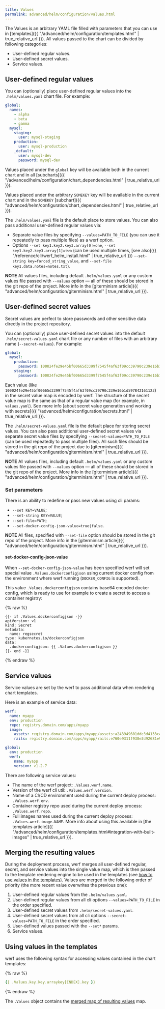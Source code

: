 ```yaml
---
title: Values
permalink: advanced/helm/configuration/values.html
---
```


The Values is an arbitrary YAML file filled with parameters that you can use in [templates]({{ "/advanced/helm/configuration/templates.html" | true_relative_url }}). All values passed to the chart can be divided by following categories:

 - User-defined regular values.
 - User-defined secret values.
 - Service values.

## User-defined regular values

You can (optionally) place user-defined regular values into the `.helm/values.yaml` chart file. For example:

```yaml
global:
  names:
    - alpha
    - beta
    - gamma
  mysql:
    staging:
      user: mysql-staging
    production:
      user: mysql-production
    _default:
      user: mysql-dev
      password: mysql-dev
```

Values placed under the `global` key will be available both in the current chart and in all [subcharts]({{ "/advanced/helm/configuration/chart_dependencies.html" | true_relative_url }}).

Values placed under the arbitrary `SOMEKEY` key will be available in the current chart and in the `SOMEKEY` [subchart]({{ "advanced/helm/configuration/chart_dependencies.html" | true_relative_url }}).

The `.helm/values.yaml` file is the default place to store values. You can also pass additional user-defined regular values via:

* Separate value files by specifying `--values=PATH_TO_FILE` (you can use it repeatedly to pass multiple files) as a werf option.
* Options `--set key1.key2.key3.array[0]=one`, `--set key1.key2.key3.array[1]=two` (can be used multiple times, [see also]({{ "/reference/cli/werf_helm_install.html" | true_relative_url }}) `--set-string key=forced_string_value`, and `--set-file key1.data.notes=notes.txt`).

**NOTE** All values files, including default `.helm/values.yaml` or any custom values file passed with `--values` option — all of these should be stored in the git repo of the project. More info in the [giterminism article]({{ "advanced/helm/configuration/giterminism.html" | true_relative_url }}).

## User-defined secret values

Secret values are perfect to store passwords and other sensitive data directly in the project repository.

You can (optionally) place user-defined secret values into the default `.helm/secret-values.yaml` chart file or any number of files with an arbitrary name (`--secret-values`). For example:

```yaml
global:
  mysql:
    production:
      password: 100024fe29e45bf00665d3399f7545f4af63f09cc39790c239e16b1d597842161123
    staging:
      password: 100024fe29e45bf00665d3399f7545f4af63f09cc39790c239e16b1d597842161123
```

Each value (like `100024fe29e45bf00665d3399f7545f4af63f09cc39790c239e16b1d597842161123`) in the secret value map is encoded by werf. The structure of the secret value map is the same as that of a regular value map (for example, in `values.yaml`). See more info [about secret value generation and working with secrets]({{ "/advanced/helm/configuration/secrets.html" | true_relative_url }}).

The `.helm/secret-values.yaml` file is the default place for storing secret values. You can also pass additional user-defined secret values via separate secret value files by specifying `--secret-values=PATH_TO_FILE` (can be used repeatedly to pass multiple files). All such files should be stored in the git repo of the project due to [giterminism]({{ "advanced/helm/configuration/giterminism.html" | true_relative_url }}).

**NOTE** All values files, including default `.helm/values.yaml` or any custom values file passed with `--values` option — all of these should be stored in the git repo of the project. More info in the [giterminism article]({{ "advanced/helm/configuration/giterminism.html" | true_relative_url }}).

### Set parameters

There is an ability to redefine or pass new values using cli params:

 - `--set KEY=VALUE`;
 - `--set-string KEY=VALUE`;
 - `--set-file=PATH`;
 - `--set-docker-config-json-value=true|false`.

**NOTE** All files, specified with `--set-file` option should be stored in the git repo of the project. More info in the [giterminism article]({{ "advanced/helm/configuration/giterminism.html" | true_relative_url }}).

#### set-docker-config-json-value

When `--set-docker-config-json-value` has been specified werf will set special value `.Values.dockerconfigjson` using current docker config from the environment where werf running (`DOCKER_CONFIG` is supported).

This value `.Values.dockerconfigjson` contains base64 encoded docker config, which is ready to use for example to create a secret to access a container registry:

{% raw %}
```
{{- if .Values.dockerconfigjson -}}
apiVersion: v1
kind: Secret
metadata:
  name: regsecret
type: kubernetes.io/dockerconfigjson
data:
  .dockerconfigjson: {{ .Values.dockerconfigjson }}
{{- end -}}
```
{% endraw %}

## Service values

Service values are set by the werf to pass additional data when rendering chart templates.

Here is an example of service data:

```yaml
werf:
  name: myapp
  env: production
  repo: registry.domain.com/apps/myapp
  image:
    assets: registry.domain.com/apps/myapp/assets:a243949601ddc3d4133c4d5269ba23ed58cb8b18bf2b64047f35abd2-1598024377816
    rails: registry.domain.com/apps/myapp/rails:e760e9311f938e3d92681e93da3a81e176aa7f7e684ee06d092ec199-1598269478292

global:
  env: production
  werf:
    name: myapp
    version: v1.2.7
```

There are following service values:
 - The name of the werf project: `.Values.werf.name`.
 - Version of the werf cli util: `.Values.werf.version`.
 - Name of a CI/CD environment used during the current deploy process: `.Values.werf.env`.
 - Container registry repo used during the current deploy process: `.Values.werf.repo`.
 - Full images names used during the current deploy process: `.Values.werf.image.NAME`. More info about using this available in [the templates article]({{ "/advanced/helm/configuration/templates.html#integration-with-built-images" | true_relative_url }}).

## Merging the resulting values

<!-- This section could be in internals -->

During the deployment process, werf merges all user-defined regular, secret, and service values into the single value map, which is then passed to the template rendering engine to be used in the templates (see [how to use values in the templates](#using-values-in-the-templates)). Values are merged in the following order of priority (the more recent value overwrites the previous one):

 1. User-defined regular values from the `.helm/values.yaml`.
 2. User-defined regular values from all cli options `--values=PATH_TO_FILE` in the order specified.
 3. User-defined secret values from `.helm/secret-values.yaml`.
 4. User-defined secret values from all cli options `--secret-values=PATH_TO_FILE` in the order specified.
 5. User-defined values passed with the `--set*` params.
 6. Service values.

## Using values in the templates

werf uses the following syntax for accessing values contained in the chart templates:

{% raw %}
```yaml
{{ .Values.key.key.arraykey[INDEX].key }}
```
{% endraw %}

The `.Values` object contains the [merged map of resulting values](#merging-the-resulting-values) map.
